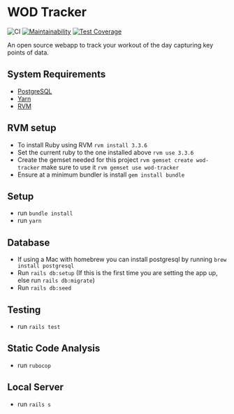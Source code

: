 WOD Tracker
===========
![CI](https://github.com/Yanchek99/wod-tracker/workflows/CI/badge.svg)
[![Maintainability](https://api.codeclimate.com/v1/badges/ae3a8c6f161636552525/maintainability)](https://codeclimate.com/github/Yanchek99/wod-tracker/maintainability)
[![Test Coverage](https://api.codeclimate.com/v1/badges/ae3a8c6f161636552525/test_coverage)](https://codeclimate.com/github/Yanchek99/wod-tracker/test_coverage)

An open source webapp to track your workout of the day capturing key points of data.

## System Requirements
- [PostgreSQL](https://www.postgresql.org)
- [Yarn](https://yarnpkg.com/en/)
- [RVM](https://rvm.io)

## RVM setup
- To install Ruby using RVM `rvm install 3.3.6`
- Set the current ruby to the one installed above `rvm use 3.3.6`
- Create the gemset needed for this project `rvm gemset create wod-tracker` make sure to use it `rvm gemset use wod-tracker`
- Ensure at a minimum bundler is install `gem install bundle`

## Setup
- run `bundle install`
- run `yarn`

## Database
- If using a Mac with homebrew you can install postgresql by running `brew install postgresql`
- Run `rails db:setup` (If this is the first time you are setting the app up, else run `rails db:migrate`)
- Run `rails db:seed`

## Testing
- run `rails test`

## Static Code Analysis
- run `rubocop`

## Local Server
- run `rails s`
